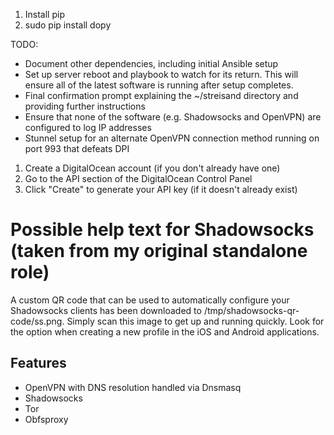 

1. Install pip
2. sudo pip install dopy

TODO: 
- Document other dependencies, including initial Ansible setup
- Set up server reboot and playbook to watch for its return. This will ensure all of the latest software is running after setup completes.
- Final confirmation prompt explaining the ~/streisand directory and providing further instructions
- Ensure that none of the software (e.g. Shadowsocks and OpenVPN) are configured to log IP addresses
- Stunnel setup for an alternate OpenVPN connection method running on port 993 that defeats DPI



1. Create a DigitalOcean account (if you don't already have one)
2. Go to the API section of the DigitalOcean Control Panel
3. Click "Create" to generate your API key (if it doesn't already exist)


# Possible help text for Shadowsocks (taken from my original standalone role)
A custom QR code that can be used to automatically configure your Shadowsocks clients has been downloaded to /tmp/shadowsocks-qr-code/ss.png. Simply scan this image to get up and running quickly. Look for the option when creating a new profile in the iOS and Android applications.


Features
--------
* OpenVPN with DNS resolution handled via Dnsmasq
* Shadowsocks
* Tor
* Obfsproxy
